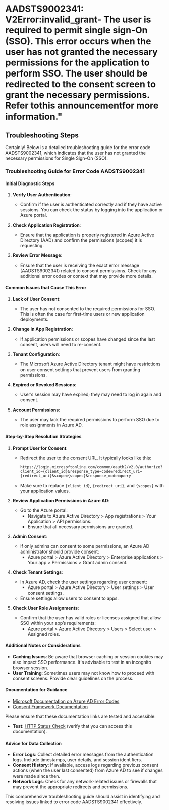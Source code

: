 # AADSTS9002341: V2Error:invalid_grant- The user is required to permit single sign-On (SSO). This error occurs when the user has not granted the necessary permissions for the application to perform SSO. The user should be redirected to the consent screen to grant the necessary permissions. Refer tothis announcementfor more information."


## Troubleshooting Steps
Certainly! Below is a detailed troubleshooting guide for the error code AADSTS9002341, which indicates that the user has not granted the necessary permissions for Single Sign-On (SSO). 

### Troubleshooting Guide for Error Code AADSTS9002341

#### Initial Diagnostic Steps
1. **Verify User Authentication**:
   - Confirm if the user is authenticated correctly and if they have active sessions. You can check the status by logging into the application or Azure portal.
   
2. **Check Application Registration**:
   - Ensure that the application is properly registered in Azure Active Directory (AAD) and confirm the permissions (scopes) it is requesting.

3. **Review Error Message**:
   - Ensure that the user is receiving the exact error message (AADSTS9002341) related to consent permissions. Check for any additional error codes or context that may provide more details.

#### Common Issues that Cause This Error
1. **Lack of User Consent**:
   - The user has not consented to the required permissions for SSO. This is often the case for first-time users or new application deployments.

2. **Change in App Registration**:
   - If application permissions or scopes have changed since the last consent, users will need to re-consent.

3. **Tenant Configuration**:
   - The Microsoft Azure Active Directory tenant might have restrictions on user consent settings that prevent users from granting permissions.

4. **Expired or Revoked Sessions**:
   - User’s session may have expired; they may need to log in again and consent.

5. **Account Permissions**:
   - The user may lack the required permissions to perform SSO due to role assignments in Azure AD.

#### Step-by-Step Resolution Strategies
1. **Prompt User for Consent**:
   - Redirect the user to the consent URL. It typically looks like this:
     ```
     https://login.microsoftonline.com/common/oauth2/v2.0/authorize?client_id={client_id}&response_type=code&redirect_uri={redirect_uri}&scope={scopes}&response_mode=query
     ```
   - Make sure to replace `{client_id}`, `{redirect_uri}`, and `{scopes}` with your application values.

2. **Review Application Permissions in Azure AD**:
   - Go to the Azure portal:
     - Navigate to Azure Active Directory > App registrations > Your Application > API permissions.
     - Ensure that all necessary permissions are granted. 

3. **Admin Consent**:
   - If only admins can consent to some permissions, an Azure AD administrator should provide consent:
     - Azure portal > Azure Active Directory > Enterprise applications > Your app > Permissions > Grant admin consent.

4. **Check Tenant Settings**:
   - In Azure AD, check the user settings regarding user consent:
     - Azure portal > Azure Active Directory > User settings > User consent settings.
   - Ensure settings allow users to consent to apps.

5. **Check User Role Assignments**:
   - Confirm that the user has valid roles or licenses assigned that allow SSO within your app’s requirements:
     - Azure portal > Azure Active Directory > Users > Select user > Assigned roles.

#### Additional Notes or Considerations
- **Caching Issues**: Be aware that browser caching or session cookies may also impact SSO performance. It's advisable to test in an incognito browser session.
- **User Training**: Sometimes users may not know how to proceed with consent screens. Provide clear guidelines on the process.

#### Documentation for Guidance
- [Microsoft Documentation on Azure AD Error Codes](https://docs.microsoft.com/en-us/azure/active-directory/develop/reference-aad-error-codes)
- [Consent Framework Documentation](https://docs.microsoft.com/en-us/azure/active-directory/develop/v2-consent)
  
Please ensure that these documentation links are tested and accessible:
- **Test**: [HTTP Status Check](https://docs.microsoft.com/en-us/azure/active-directory/develop/v2-consent) (verify that you can access this documentation).

#### Advice for Data Collection
- **Error Logs**: Collect detailed error messages from the authentication logs. Include timestamps, user details, and session identifiers.
- **Consent History**: If available, access logs regarding previous consent actions (when the user last consented) from Azure AD to see if changes were made since then.
- **Network Logs**: Check for any network-related issues or firewalls that may prevent the appropriate redirects and permissions.

This comprehensive troubleshooting guide should assist in identifying and resolving issues linked to error code AADSTS9002341 effectively.